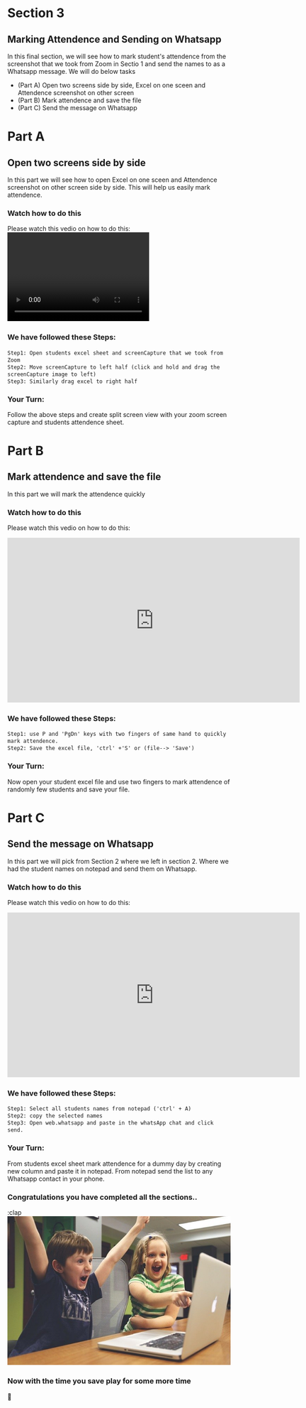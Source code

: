 # Section 3
## Marking Attendence and Sending on Whatsapp
In this final section, we will see how to mark student's attendence from the screenshot that we took from Zoom in Sectio 1 and send the names to as a Whatsapp message. We will do below tasks
- (Part A) Open two screens side by side, Excel on one sceen and Attendence screenshot on other screen
- (Part B) Mark attendence and save the file
- (Part C) Send the message on Whatsapp

# Part A
## Open two screens side by side
In this part we will see how to open Excel on one sceen and Attendence screenshot on other screen side by side. This will help us easily mark attendence.

### Watch how to do this
Please watch this vedio on how to do this:
<video src="Opening_split_screens.mp4" width="320" height="200" controls preload></video>

### We have followed these Steps:
```Steps
Step1: Open students excel sheet and screenCapture that we took from Zoom
Step2: Move screenCapture to left half (click and hold and drag the screenCapture image to left)
Step3: Similarly drag excel to right half
```

### Your Turn:
Follow the above steps and create split screen view with your zoom screen capture and students attendence sheet.

# Part B
## Mark attendence and save the file
In this part we will mark the attendence quickly

### Watch how to do this
Please watch this vedio on how to do this:
<iframe width="660" height="371" src="https://www.youtube.com/embed/ge32wYUk19s" frameborder="0" allow="accelerometer; autoplay; encrypted-media; gyroscope; picture-in-picture" allowfullscreen></iframe>

### We have followed these Steps:
```Steps
Step1: use P and 'PgDn' keys with two fingers of same hand to quickly mark attendence.
Step2: Save the excel file, 'ctrl' +'S' or (file--> 'Save')
```

### Your Turn:
Now open your student excel file and use two fingers to mark attendence of randomly few students and save your file.

# Part C
## Send the message on Whatsapp
In this part we will pick from Section 2 where we left in section 2. Where we had the student names on notepad and send them on Whatsapp.

### Watch how to do this
Please watch this vedio on how to do this:
<iframe width="660" height="371" src="https://www.youtube.com/embed/p3Qj1xyvucc" frameborder="0" allow="accelerometer; autoplay; encrypted-media; gyroscope; picture-in-picture" allowfullscreen></iframe>

### We have followed these Steps:
```Steps
Step1: Select all students names from notepad ('ctrl' + A)
Step2: copy the selected names
Step3: Open web.whatsapp and paste in the whatsApp chat and click send.
```

### Your Turn:
From students excel sheet mark attendence for a dummy day by creating new column and paste it in notepad. From notepad send the list to any Whatsapp contact in your phone.


### Congratulations you have completed all the sections.. 
:clap
<img src="children-593313_640.jpg" alt="hi" class="inline"/>
### Now with the time you save play for some more time 
:dancer:
